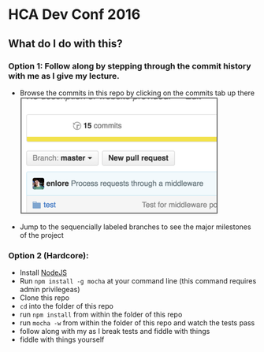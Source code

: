# HCA Dev Conf 2016

## What do I do with this?

### Option 1: Follow along by stepping through the commit history with me as I give my lecture.

* Browse the commits in this repo by clicking on the commits tab up there
![Here's an image of the commmits tab, which lives up and to the left](commit-tab.svg?raw=true)

* Jump to the sequencially labeled branches to see the major milestones of the
  project

### Option 2 (Hardcore):

* Install [NodeJS](https://nodejs.org/en/)
* Run `npm install -g mocha` at your command line (this command requires admin
  privilegeas)
* Clone this repo
* `cd` into the folder of this repo
* run `npm install` from within the folder of this repo
* run `mocha -w` from within the folder of this repo and watch the tests pass
* follow along with my as I break tests and fiddle with things
* fiddle with things yourself
